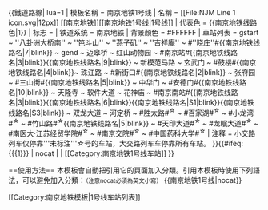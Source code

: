 {{鐵道路線| lua=1
| 模板名稱 = 南京地铁1号线
| 名稱 = [[File:NJM Line 1 icon.svg|12px]] [[南京地铁]][[南京地铁1号线|1号线]]
| 代表色 = {{南京地铁线路色|1}}
| 标志 = 
| 铁道系统 = 南京地铁
| 背景顏色 = #FFFFFF
| 車站列表 = gstart ~ ''八卦洲大桥南'' ~ ''笆斗山'' ~ ''燕子矶'' ~ ''吉祥庵'' ~ #''晓庄''#{{南京地铁线路名|7|blink}} ~ gend ~ 迈皋桥 ~ 红山动物园 ~ #南京站#{{南京地铁线路名|3|blink}}{{南京地铁线路名|9|blink}} ~ 新模范马路 ~ 玄武门 ~ #鼓楼#{{南京地铁线路名|4|blink}}~ 珠江路 ~ #新街口#{{南京地铁线路名|2|blink}} ~ 张府园 ~ #三山街#{{南京地铁线路名|5|blink}} ~ 中华门 ~ #安德门#{{南京地铁线路名|10|blink}} ~ 天隆寺 ~ 软件大道 ~ 花神庙 ~ #南京南站#{{南京地铁线路名|3|blink}}{{南京地铁线路名|6|blink}}{{南京地铁线路名|S1|blink}}{{南京地铁线路名|S3|blink}} ~ 双龙大道 ~ 河定桥 ~ #胜太路#<sup>☆</sup> ~ #百家湖#<sup>☆</sup> ~ #小龙湾#<sup>☆</sup> ~ #竹山路#<sup>☆</sup>{{南京地铁线路名|5|blink}} ~ #天印大道#<sup>☆</sup> ~ #龙眠大道#<sup>☆</sup> ~ #南医大·江苏经贸学院#<sup>☆</sup> ~ #南京交院#<sup>☆</sup> ~ #中国药科大学#<sup>☆</sup>
| 注释 = 小交路列车仅停靠'''未标注'''☆号的车站，大交路列车车停靠所有车站。
}}<includeonly>{{#ifeq: {{{1}}} | nocat | <!--空--> | [[Category:南京地铁1号线车站]] }}</includeonly><noinclude>

==使用方法==
本模板會自動把引用它的頁面加入分類。引用本模板時使用下列語法，可以避免加入分類：<small>（注意nocat必須為英文小寫）</small>
 <nowiki>{{</nowiki>南京地铁1号线<nowiki>|nocat}}</nowiki>

[[Category:南京地铁模板|1号线车站列表]]
</noinclude>